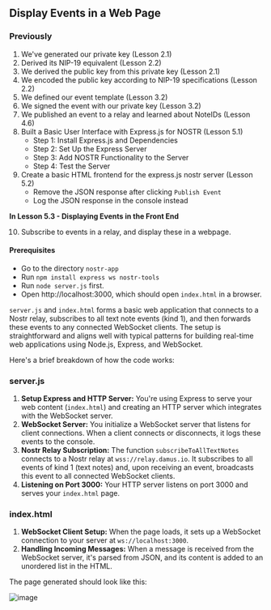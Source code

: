 ## Display Events in a Web Page

### Previously

1. We've generated our private key (Lesson 2.1)
2. Derived its NIP-19 equivalent (Lesson 2.2)
3. We derived the public key from this private key (Lesson 2.1)
4. We encoded the public key according to NIP-19 specifications (Lesson 2.2)
5. We defined our event template (Lesson 3.2)
6. We signed the event with our private key (Lesson 3.2)
7. We published an event to a relay and learned about NoteIDs (Lesson 4.6)
8. Built a Basic User Interface with Express.js for NOSTR (Lesson 5.1)
    - Step 1: Install Express.js and Dependencies
    - Step 2: Set Up the Express Server
    - Step 3: Add NOSTR Functionality to the Server
    - Step 4: Test the Server
9. Create a basic HTML frontend for the express.js nostr server (Lesson 5.2)
    - Remove the JSON response after clicking `Publish Event`
    - Log the JSON response in the console instead

**In Lesson 5.3 - Displaying Events in the Front End**

10. Subscribe to events in a relay, and display these in a webpage.

#### Prerequisites

- Go to the directory `nostr-app`
- Run `npm install express ws nostr-tools` 
- Run `node server.js` first. 
- Open http://localhost:3000, which should open `index.html` in a browser.

`server.js` and `index.html` forms a basic web application that connects to a Nostr relay, subscribes to all text note events (kind 1), and then forwards these events to any connected WebSocket clients. The setup is straightforward and aligns well with typical patterns for building real-time web applications using Node.js, Express, and WebSocket.

Here's a brief breakdown of how the code works:

### server.js

1.  **Setup Express and HTTP Server:** You're using Express to serve your web content (`index.html`) and creating an HTTP server which integrates with the WebSocket server.
2.  **WebSocket Server:** You initialize a WebSocket server that listens for client connections. When a client connects or disconnects, it logs these events to the console.
3.  **Nostr Relay Subscription:** The function `subscribeToAllTextNotes` connects to a Nostr relay at `wss://relay.damus.io`. It subscribes to all events of kind 1 (text notes) and, upon receiving an event, broadcasts this event to all connected WebSocket clients.
4.  **Listening on Port 3000:** Your HTTP server listens on port 3000 and serves your `index.html` page.

### index.html

1.  **WebSocket Client Setup:** When the page loads, it sets up a WebSocket connection to your server at `ws://localhost:3000`.
2.  **Handling Incoming Messages:** When a message is received from the WebSocket server, it's parsed from JSON, and its content is added to an unordered list in the HTML.

The page generated should look like this: 

![image](https://github.com/xrviv/Simple-Nostr-Tutorial-Series/assets/44260360/17cee44f-0d8e-400d-b7d8-af922dd65143)

